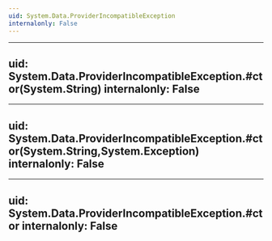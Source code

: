 ```yaml
---
uid: System.Data.ProviderIncompatibleException
internalonly: False
---
```


---
uid: System.Data.ProviderIncompatibleException.#ctor(System.String)
internalonly: False
---

---
uid: System.Data.ProviderIncompatibleException.#ctor(System.String,System.Exception)
internalonly: False
---

---
uid: System.Data.ProviderIncompatibleException.#ctor
internalonly: False
---
